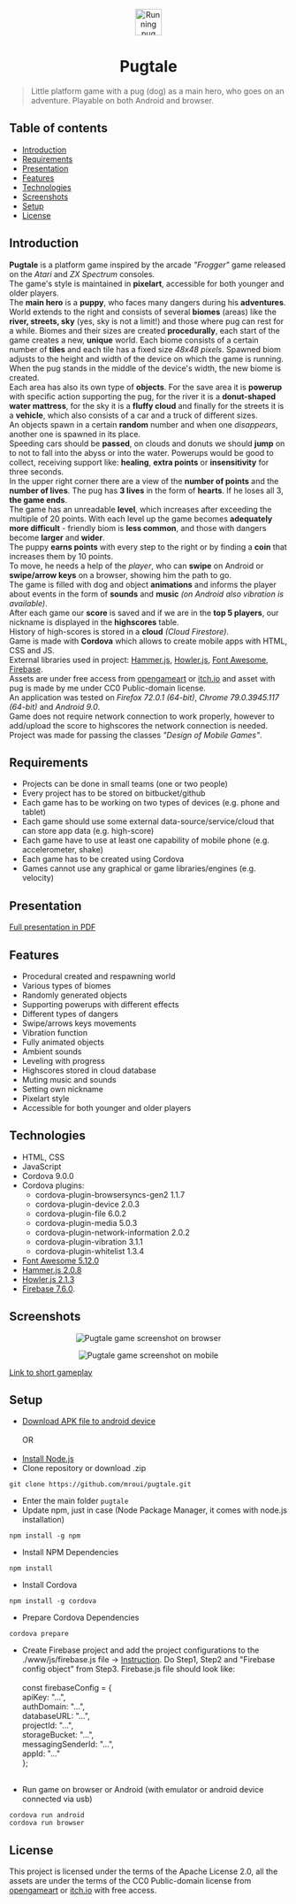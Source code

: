 <p align="center">
  <img src="./www/assets/images/pug-running.gif" width="48px" alt="Running pug"/>
</p>
<h1 align="center">
	Pugtale
</h1>

> Little platform game with a pug (dog) as a main hero, who goes on an adventure. Playable on both Android and browser.

## Table of contents
* [Introduction](#introduction)
* [Requirements](#requirements)
* [Presentation](#presentation)
* [Features](#features)
* [Technologies](#technologies)
* [Screenshots](#screenshots)
* [Setup](#setup)
* [License](#license)

## Introduction
**Pugtale** is a platform game inspired by the arcade *"Frogger"* game released on the *Atari* and *ZX Spectrum* consoles.
</br>
The game's style is maintained in **pixelart**, accessible for both younger and older players.
</br>
The **main hero** is a **puppy**, who faces many dangers during his **adventures**.
</br>
World extends to the right and consists of several **biomes** (areas) like the **river, streets, sky** (yes, sky is not a limit!) and those where pug can rest for a while. Biomes and their sizes are created **procedurally**, each start of the game creates a new, **unique** world. Each biome consists of a certain number of **tiles** and each tile has a fixed size *48x48 pixels*. Spawned biom adjusts to the height and width of the device on which the game is running. When the pug stands in the middle of the device's width, the new biome is created.
</br>
Each area has also its own type of **objects**. For the save area it is **powerup** with specific action supporting the pug, for the river it is a **donut-shaped water mattress**, for the sky it is a **fluffy cloud** and finally for the streets it is a **vehicle**, which also consists of a car and a truck of different sizes.
</br>
An objects spawn in a certain **random** number and when one *disappears*, another one is spawned in its place.
</br>
Speeding cars should be **passed**, on clouds and donuts we should **jump** on to not to fall into the abyss or into the water. Powerups would be good to collect, receiving support like: **healing**, **extra points** or **insensitivity** for three seconds.
</br>
In the upper right corner there are a view of the **number of points** and the **number of lives**. The pug has **3 lives** in the form of **hearts**. If he loses all 3, **the game ends**.
</br>
The game has an unreadable **level**, which increases after exceeding the multiple of 20 points. With each level up the game becomes **adequately more difficult** - friendly biom is **less common**, and those with dangers become **larger** and **wider**.
</br>
The puppy **earns points** with every step to the right or by finding a **coin** that increases them by 10 points.
</br>
To move, he needs a help of the *player*, who can **swipe** on Android or **swipe/arrow keys** on a browser, showing him the path to go.
</br>
The game is filled with dog and object **animations** and informs the player about events in the form of **sounds** and **music** *(on Android also vibration is available)*.
</br>
After each game our **score** is saved and if we are in the **top 5 players**, our nickname is displayed in the **highscores** table.
</br>
History of high-scores is stored in a **cloud** *(Cloud Firestore)*.
</br>
Game is made with **Cordova** which allows to create mobile apps with HTML, CSS and JS.
</br>
External libraries used in project: [Hammer.js](https://hammerjs.github.io/), [Howler.js](https://howlerjs.com/), [Font Awesome](https://fontawesome.com/), [Firebase](https://www.npmjs.com/package/firebase).
</br>
Assets are under free access from [opengameart](https://opengameart.org/) or [itch.io](https://itch.io) and asset with pug is made by me under CC0 Public-domain license.
</br>
An application was tested on *Firefox 72.0.1 (64-bit)*, *Chrome 79.0.3945.117 (64-bit)* and *Android 9.0*.
</br>
Game does not require network connection to work properly, however to add/upload the score to highscores the network connection is needed.
</br>
Project was made for passing the classes *"Design of Mobile Games"*.

## Requirements
* Projects can be done in small teams (one or two people)
* Every project has to be stored on bitbucket/github
* Each game has to be working on two types of devices (e.g. phone and tablet)
* Each game should use some external data-source/service/cloud that can store app data (e.g. high-score)
* Each game have to use at least one capability of mobile phone (e.g. accelerometer, shake)
* Each game has to be created using Cordova
* Games cannot use any graphical or game libraries/engines (e.g. velocity)

## Presentation
[Full presentation in PDF](/docs/pugtale-presentation.pdf)

## Features
* Procedural created and respawning world
* Various types of biomes
* Randomly generated objects
* Supporting powerups with different effects
* Different types of dangers
* Swipe/arrows keys movements
* Vibration function
* Fully animated objects
* Ambient sounds
* Leveling with progress
* Highscores stored in cloud database
* Muting music and sounds
* Setting own nickname
* Pixelart style
* Accessible for both younger and older players

## Technologies
* HTML, CSS
* JavaScript
* Cordova 9.0.0
* Cordova plugins:
  * cordova-plugin-browsersyncs-gen2 1.1.7
  * cordova-plugin-device 2.0.3
  * cordova-plugin-file 6.0.2
  * cordova-plugin-media 5.0.3
  * cordova-plugin-network-information 2.0.2
  * cordova-plugin-vibration 3.1.1
  * cordova-plugin-whitelist 1.3.4
* [Font Awesome 5.12.0](https://fontawesome.com/)
* [Hammer.js 2.0.8](https://hammerjs.github.io/)
* [Howler.js 2.1.3](https://howlerjs.com/)
* [Firebase 7.6.0](https://www.npmjs.com/package/firebase).

## Screenshots
<p align="center">
	<img src="./www/assets/screenshots/pugtale-screenshot-1.png" alt="Pugtale game screenshot on browser"/>
</p>
<p align="center">
	<img src="./www/assets/screenshots/pugtale-screenshot-2.png" alt="Pugtale game screenshot on mobile"/>
</p>

[Link to short gameplay](https://raw.githubusercontent.com/mroui/pugtale/master/www/assets/videos/pugtale-video-1.mp4)

## Setup
* [Download APK file to android device](./APK/Pugtale.apk)
</br></br>
OR
</br></br>
* [Install Node.js](https://nodejs.org/en/download/)
* Clone repository or download .zip
```
git clone https://github.com/mroui/pugtale.git
```
* Enter the main folder `pugtale`
* Update npm, just in case (Node Package Manager, it comes with node.js installation)
```
npm install -g npm
```
* Install NPM Dependencies
```
npm install
```
* Install Cordova
```
npm install -g cordova
```
* Prepare Cordova Dependencies
```
cordova prepare
```
* Create Firebase project and add the project configurations to the ./www/js/firebase.js file ->
[Instruction](https://firebase.google.com/docs/web/setup). Do Step1, Step2 and "Firebase config object" from Step3. Firebase.js file should look like:
</br></br>
const firebaseConfig = {
  </br>
    apiKey: "...",
  </br>
    authDomain: "...",
  </br>
    databaseURL: "...",
  </br>
    projectId: "...",
  </br>
    storageBucket: "...",
  </br>
    messagingSenderId: "...",
  </br>
    appId: "..."
  </br>
};
</br></br>

* Run game on browser or Android (with emulator or android device connected via usb)
```
cordova run android
cordova run browser
```

## License
This project is licensed under the terms of the Apache License 2.0, all the assets are under the terms of the CC0 Public-domain license from [opengameart](https://opengameart.org/) or [itch.io](https://itch.io) with free access.
